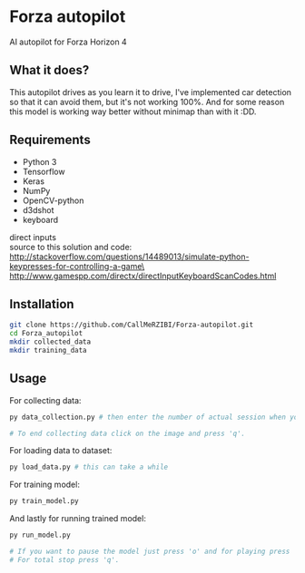 # Forza autopilot

AI autopilot for Forza Horizon 4

## What it does?

This autopilot drives as you learn it to drive, I've implemented car detection so that it can avoid them, but it's not working 100%. And for some reason this model is working way better without minimap than with it :DD.

## Requirements

 * Python 3
 * Tensorflow
 * Keras
 * NumPy
 * OpenCV-python
 * d3dshot
 * keyboard

direct inputs\
source to this solution and code: http://stackoverflow.com/questions/14489013/simulate-python-keypresses-for-controlling-a-game\
http://www.gamespp.com/directx/directInputKeyboardScanCodes.html

## Installation

```bash
git clone https://github.com/CallMeRZIBI/Forza-autopilot.git
cd Forza_autopilot
mkdir collected_data
mkdir training_data
```

## Usage

For collecting data:
```bash
py data_collection.py # then enter the number of actual session when you will be promted

# To end collecting data click on the image and press 'q'.
```

For loading data to dataset:
```bash
py load_data.py # this can take a while
```

For training model:
```bash
py train_model.py
```

And lastly for running trained model:
```bash
py run_model.py

# If you want to pause the model just press 'o' and for playing press 'i'.
# For total stop press 'q'.
```
